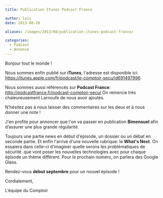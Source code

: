 ```yaml
---
title: Publication Itunes Podcast France

author: lois
date: 2013-08-28

aliases: /images/2013/08/publication-itunes-podcast-france/

categories:
  - Podcast
  - Annonce
---
```

Bonjour tout le monde !

Nous sommes enfin publié sur **iTunes**, l'adresse est disponible ici: <https://itunes.apple.com/fr/podcast/le-comptoir-secu/id691497996>

Nous sommes aussi référencés sur **Podcast France**: <http://podcastfrance.fr/podcast-comptoir-secu/> On remercie très chaleureusement Larnoufe de nous avoir ajoutés.

N’hésitez pas à nous laisser des commentaires sur les deux et à nous donner une note !

J'en profite pour annoncer que l'on va passer en publication **Bimensuel** afin d’assurer une plus grande régularité.

Toujours une partie news en début d'épisode, un dossier ou un débat en seconde partie. Et enfin l'arrivé d'une nouvelle rubrique: le **What's Next**. On essaiera dans celle-ci d’imaginer quelle serons les problématiques de sécurité  que vont poser les nouvelles technologies avec pour chaque épisode un thème différent. Pour le prochain numéro, on parlera des Google Glass.

Rendez-vous **début septembre** pour un nouvel épisode !

Cordialement,

L’équipe du Comptoir
